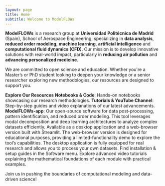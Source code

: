 ```yaml
---
layout: page
title: Home
subtitle: Welcome to ModelFLOWs
---
```


**ModelFLOWs** is a research group at **Universidad Politécnica de Madrid** (Spain), School of Aerospace Engineering, specializing in **data analysis**, **reduced order modeling**, **machine learning**, **artificial intelligence** and **computational fluid dynamics (CFD)**. Our mission is to develop innovative solutions with real-world impact, particularly in **reducing air pollution** and **advancing personalized medicine**.

We are committed to open science and education. Whether you're a Master’s or PhD student looking to deepen your knowledge or a senior researcher exploring new methodologies, our resources are designed to support you.

**Explore Our Resources**
    **Notebooks & Code**: Hands-on notebooks showcasing our research methodologies.
    **Tutorials & YouTube Channel**: Step-by-step guides and video explanations of our latest advancements.
    **ModelFLOWs-app**: Our open-source software for data post-processing, pattern identification, and reduced order modeling. This tool leverages modal decomposition and deep learning architectures to analyze complex datasets efficiently.
        Available as a desktop application and a web-browser version built with Streamlit.
        The web-browser version is designed for educational purposes, providing a limited-functionality demo to explore the tool’s capabilities.
        The desktop application is fully equipped for real research and allows you to process your own datasets.
        Find installation & setup guides in the Software menu.
        Explore advanced video tutorials explaining the mathematical foundations of each module with practical examples.

Join us in pushing the boundaries of computational modeling and data-driven science! 
